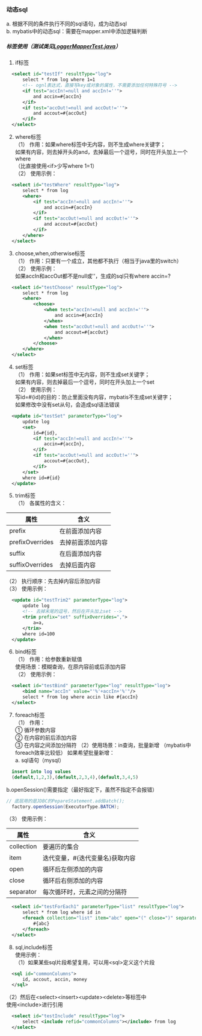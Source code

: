 ### 动态sql
a. 根据不同的条件执行不同的sql语句，成为动态sql  
b. mybatis中的动态sql：需要在mapper.xml中添加逻辑判断  

##### 标签使用（测试类见[LoggerMapperTest.java](https://github.com/HelloKittycoder/JavaWebLearning/blob/master/FrameworkPre/mybatis-study/mybatis07/src/test/java/com/bjsxt/mapper/LoggerMapperTest.java)）
1. if标签  
  ```xml
    <select id="testIf" resultType="log">
        select * from log where 1=1
        <!-- ognl表达式，直接写key或对象的属性，不需要添加任何特殊符号 -->
        <if test="accIn!=null and accIn!=''">
            and accin=#{accIn}
        </if>
        <if test="accOut!=null and accOut!=''">
            and accout=#{accOut}
        </if>
    </select>
  ```
2. where标签  
（1） 作用：如果where标签中无内容，则不生成where关键字；  
如果有内容，则去掉开头的and，去掉最后一个逗号，同时在开头加上一个where  
（比直接使用&lt;if&gt;少写where 1=1）  
（2） 使用示例：  
  ```xml
    <select id="testWhere" resultType="log">
        select * from log
        <where>
            <if test="accIn!=null and accIn!=''">
                and accin=#{accIn}
            </if>
            <if test="accOut!=null and accOut!=''">
                and accout=#{accOut}
            </if>
        </where>
    </select>
  ```
3. choose,when,otherwise标签  
（1） 作用：只要有一个成立，其他都不执行（相当于java里的switch）  
（2） 使用示例：  
如果accIn和accOut都不是null或''，生成的sql只有where accin=?
  ```xml
    <select id="testChoose" resultType="log">
        select * from log
        <where>
            <choose>
                <when test="accIn!=null and accIn!=''">
                    and accin=#{accIn}
                </when>
                <when test="accOut!=null and accOut!=''">
                    and accout=#{accOut}
                </when>
            </choose>
        </where>
    </select>
  ```
4. set标签  
（1） 作用：如果set标签中无内容，则不生成set关键字；  
如果有内容，则去掉最后一个逗号，同时在开头加上一个set  
（2） 使用示例：  
写id=#{id}的目的：防止<set>里面没有内容，mybatis不生成set关键字；  
如果修改中没有set从句，会造成sql语法错误
  ```xml
    <update id="testSet" parameterType="log">
        update log
        <set>
            id=#{id},
            <if test="accIn!=null and accIn!=''">
                accin=#{accIn},
            </if>
            <if test="accOut!=null and accOut!=''">
                accout=#{accOut},
            </if>
        </set>
        where id=#{id}
    </update>
  ```
5. trim标签  
（1） 各属性的含义：  

属性  | 含义
------------- | -------------
prefix  | 在前面添加内容
prefixOverrides  | 去掉前面添加内容
suffix  | 在后面添加内容
suffixOverrides  | 去掉后面内容

（2） 执行顺序：先去掉内容后添加内容  
（3） 使用示例：  
  ```xml
    <update id="testTrim2" parameterType="log">
        update log
        <!-- 去掉末尾的逗号，然后在开头加上set -->
        <trim prefix="set" suffixOverrides=",">
            a=a,
        </trim>
        where id=100
    </update>
  ```
6. bind标签  
（1） 作用：给参数重新赋值  
使用场景：模糊查询，在原内容前或后添加内容  
（2） 使用示例：  
  ```xml
    <select id="testBind" parameterType="log" resultType="log">
        <bind name="accIn" value="'%'+accIn+'%'"/>
        select * from log where accin like #{accIn}
    </select>
  ```
7. foreach标签  
（1） 作用：  
① 循环参数内容  
② 在内容的前后添加内容  
③ 在内容之间添加分隔符
（2）使用场景：in查询，批量新增
（mybatis中foreach效率比较低）
如果希望批量新增：  
a. sql语句（mysql）  
  ```sql
    insert into log values
    (default,1,2,3),(default,2,3,4),(default,3,4,5)
  ```
b.openSession()需要指定（最好指定下，虽然不指定不会报错）  
  ```java
  // 底层用的是JDBC的PepareStatement.addBatch();
    factory.openSession(ExecutorType.BATCH);
  ```
（3） 使用示例：  

属性  | 含义
------------- | -------------
collection  | 要遍历的集合
item  | 迭代变量，#{迭代变量名}获取内容
open  | 循环后左侧添加的内容
close  | 循环后右侧添加的内容
separator  | 每次循环时，元素之间的分隔符
  ```xml
    <select id="testForEach1" parameterType="list" resultType="log">
        select * from log where id in
        <foreach collection="list" item="abc" open="(" close=")" separator=",">
            #{abc}
        </foreach>
    </select>
  ```
8. sql,include标签  
使用示例：  
（1）如果某些sql片段希望复用，可以用&lt;sql&gt;定义这个片段  
  ```xml
    <sql id="commonColumns">
        id, accout, accin, money
    </sql>
  ```
（2）然后在&lt;select&gt;&lt;insert&gt;&lt;update&gt;&lt;delete&gt;等标签中  
使用&lt;include&gt;进行引用  
  ```xml
    <select id="testInclude" resultType="log">
        select <include refid="commonColumns"></include> from log
    </select>
  ```
